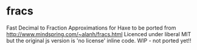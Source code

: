 # fracs
Fast Decimal to Fraction Approximations for Haxe
to be ported from http://www.mindspring.com/~alanh/fracs.html
Licenced under liberal MIT but the original js version is 'no license' inline code. 
WIP - not ported yet!!
